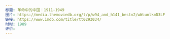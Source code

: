```yaml
---
标题: 革命中的中国：1911-1949
图片: https://media.themoviedb.org/t/p/w94_and_h141_bestv2/wWcunlkmD3LFIoJX3MOaJEcOyN0.jpg
链接: https://www.imdb.com/title/tt0293034/
时时: 1989
评价:
---
```


